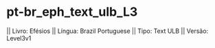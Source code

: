 # pt-br_eph_text_ulb_L3

|| Livro: Efésios
|| Língua: Brazil Portuguese 
|| Tipo: Text ULB 
|| Versão: Level3v1